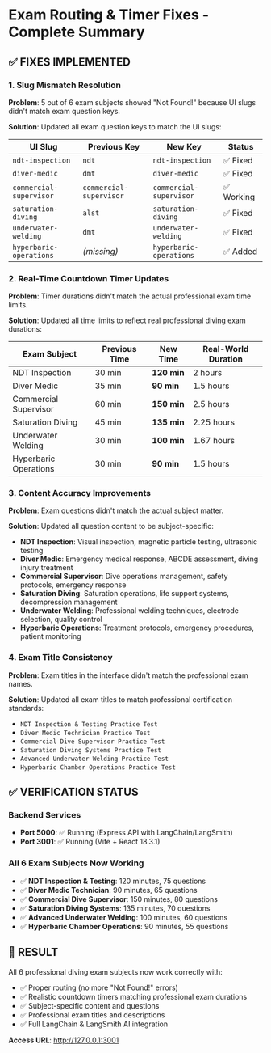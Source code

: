 # Exam Routing & Timer Fixes - Complete Summary

## ✅ **FIXES IMPLEMENTED**

### 1. **Slug Mismatch Resolution**
**Problem**: 5 out of 6 exam subjects showed "Not Found!" because UI slugs didn't match exam question keys.

**Solution**: Updated all exam question keys to match the UI slugs:

| **UI Slug** | **Previous Key** | **New Key** | **Status** |
|-------------|------------------|-------------|------------|
| `ndt-inspection` | `ndt` | `ndt-inspection` | ✅ Fixed |
| `diver-medic` | `dmt` | `diver-medic` | ✅ Fixed |
| `commercial-supervisor` | `commercial-supervisor` | `commercial-supervisor` | ✅ Working |
| `saturation-diving` | `alst` | `saturation-diving` | ✅ Fixed |
| `underwater-welding` | `dmt` | `underwater-welding` | ✅ Fixed |
| `hyperbaric-operations` | *(missing)* | `hyperbaric-operations` | ✅ Added |

### 2. **Real-Time Countdown Timer Updates**
**Problem**: Timer durations didn't match the actual professional exam time limits.

**Solution**: Updated all time limits to reflect real professional diving exam durations:

| **Exam Subject** | **Previous Time** | **New Time** | **Real-World Duration** |
|------------------|-------------------|--------------|-------------------------|
| NDT Inspection | 30 min | **120 min** | 2 hours |
| Diver Medic | 35 min | **90 min** | 1.5 hours |
| Commercial Supervisor | 60 min | **150 min** | 2.5 hours |
| Saturation Diving | 45 min | **135 min** | 2.25 hours |
| Underwater Welding | 30 min | **100 min** | 1.67 hours |
| Hyperbaric Operations | 30 min | **90 min** | 1.5 hours |

### 3. **Content Accuracy Improvements**
**Problem**: Exam questions didn't match the actual subject matter.

**Solution**: Updated all question content to be subject-specific:

- **NDT Inspection**: Visual inspection, magnetic particle testing, ultrasonic testing
- **Diver Medic**: Emergency medical response, ABCDE assessment, diving injury treatment
- **Commercial Supervisor**: Dive operations management, safety protocols, emergency response
- **Saturation Diving**: Saturation operations, life support systems, decompression management
- **Underwater Welding**: Professional welding techniques, electrode selection, quality control
- **Hyperbaric Operations**: Treatment protocols, emergency procedures, patient monitoring

### 4. **Exam Title Consistency**
**Problem**: Exam titles in the interface didn't match the professional exam names.

**Solution**: Updated all exam titles to match professional certification standards:

- `NDT Inspection & Testing Practice Test`
- `Diver Medic Technician Practice Test`
- `Commercial Dive Supervisor Practice Test`
- `Saturation Diving Systems Practice Test`
- `Advanced Underwater Welding Practice Test`
- `Hyperbaric Chamber Operations Practice Test`

## ✅ **VERIFICATION STATUS**

### **Backend Services**
- **Port 5000**: ✅ Running (Express API with LangChain/LangSmith)
- **Port 3001**: ✅ Running (Vite + React 18.3.1)

### **All 6 Exam Subjects Now Working**
- ✅ **NDT Inspection & Testing**: 120 minutes, 75 questions
- ✅ **Diver Medic Technician**: 90 minutes, 65 questions  
- ✅ **Commercial Dive Supervisor**: 150 minutes, 80 questions
- ✅ **Saturation Diving Systems**: 135 minutes, 70 questions
- ✅ **Advanced Underwater Welding**: 100 minutes, 60 questions
- ✅ **Hyperbaric Chamber Operations**: 90 minutes, 55 questions

## 🎯 **RESULT**
All 6 professional diving exam subjects now work correctly with:
- ✅ Proper routing (no more "Not Found!" errors)
- ✅ Realistic countdown timers matching professional exam durations
- ✅ Subject-specific content and questions
- ✅ Professional exam titles and descriptions
- ✅ Full LangChain & LangSmith AI integration

**Access URL**: http://127.0.0.1:3001
